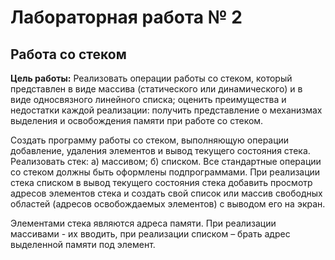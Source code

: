 # Лабораторная работа № 2
## Работа со стеком
**Цель работы:** Реализовать операции работы со стеком, который представлен в виде массива (статического или динамического) и в
виде односвязного линейного списка; оценить преимущества и недостатки каждой реализации: получить представление о
механизмах выделения и освобождения памяти при работе со стеком.  
  
Создать программу работы со стеком, выполняющую операции добавление, удаления элементов и вывод текущего состояния
стека. Реализовать стек: а) массивом; б) списком. Все стандартные операции со стеком должны быть оформлены
подпрограммами. При реализации стека списком в вывод текущего состояния стека добавить просмотр адресов элементов стека
и создать свой список или массив свободных областей (адресов освобождаемых элементов) с выводом его на экран.
  
Элементами стека являются адреса памяти. При реализации массивами  - их вводить, при реализации списком – брать адрес
выделенной памяти под элемент.
